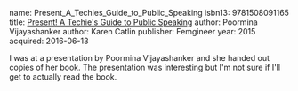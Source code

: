 name: Present_A_Techies_Guide_to_Public_Speaking
isbn13: 9781508091165
title: [Present! A Techie's Guide to Public Speaking](https://www.goodreads.com/book/show/25946095-present-a-techie-s-guide-to-public-speaking)
author: Poormina Vijayashanker
author: Karen Catlin
publisher: Femgineer
year: 2015
acquired: 2016-06-13

I was at a presentation by Poormina Vijayashanker and she handed out copies of
her book.  The presentation was interesting but I'm not sure if I'll get to
actually read the book.
